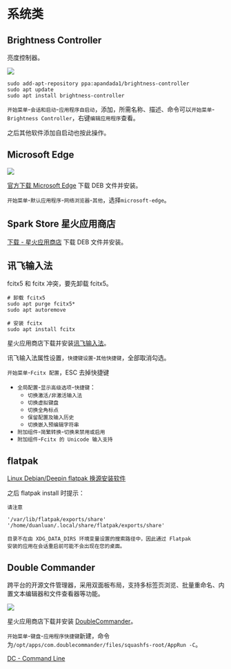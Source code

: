 # 系统类

## Brightness Controller

亮度控制器。

![](https://github.com/LordAmit/Brightness/raw/master/img/BrightnessController.gif)

```shell
sudo add-apt-repository ppa:apandada1/brightness-controller
sudo apt update
sudo apt install brightness-controller
```

`开始菜单`-`会话和启动`-`应用程序自启动`，添加，所需名称、描述、命令可以`开始菜单`-`Brightness Controller`，右键`编辑应用程序`查看。

之后其他软件添加自启动也按此操作。

## Microsoft Edge

![](https://edgestatic.azureedge.net/shared/cms/lrs1c69a1j/section-images/b0ec664721b948bdb4de34621ba1ce25-png-w1920.avif)

[官方下载 Microsoft Edge](https://www.microsoft.com/zh-cn/edge/download) 下载 DEB 文件并安装。

`开始菜单`-`默认应用程序`-`网络浏览器`-`其他`，选择`microsoft-edge`。

## Spark Store 星火应用商店

[下载 - 星火应用商店](https://www.spark-app.store/download) 下载 DEB 文件并安装。

## 讯飞输入法

fcitx5 和 fcitx 冲突，要先卸载 fcitx5。

```shell
# 卸载 fcitx5
sudo apt purge fcitx5*
sudo apt autoremove

# 安装 fcitx
sudo apt install fcitx
```

星火应用商店下载并安装[讯飞输入法](spk://store/office/com.iflytek.iflyime)。

讯飞输入法属性设置，`快捷键设置`-`其他快捷键`，全部取消勾选。

`开始菜单`-`Fcitx 配置`，ESC 去掉快捷键
- `全局配置`-`显示高级选项`-`快捷键`：
  - `切换激活/非激活输入法`
  - `切换虚拟键盘`
  - `切换全角标点`
  - `保留配置及输入历史`
  - `切换嵌入预编辑字符串`
- `附加组件`-`简繁转换`-`切换来禁用或启用`
- `附加组件`-`Fcitx 的 Unicode 输入支持`

## flatpak

[Linux Debian/Deepin flatpak 换源安装软件](https://blog.zhjh.top/?p=lyfHOgD0)

之后 flatpak install 时提示：

```shell
请注意 

'/var/lib/flatpak/exports/share'
'/home/duanluan/.local/share/flatpak/exports/share'

目录不在由 XDG_DATA_DIRS 环境变量设置的搜索路径中，因此通过 Flatpak
安装的应用在会话重启前可能不会出现在您的桌面。
```

## Double Commander

跨平台的开源文件管理器，采用双面板布局，支持多标签页浏览、批量重命名、内置文本编辑器和文件查看器等功能。

![](https://doublecmd.sourceforge.io/gallery/images/MainWindow.png)

星火应用商店下载并安装 [DoubleCommander](spk://store/tools/doublecmd-spark)。

`开始菜单`-`键盘`-`应用程序快捷键`新建，命令为`/opt/apps/com.doublecommander/files/squashfs-root/AppRun -C`。

[DC - Command Line](https://doublecmd.github.io/doc/en/commandline.html)
